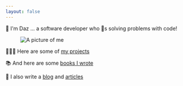 ```yaml
---
layout: false
---
```


<div class="two-column grid">
<div class="align-vertical">
    <p class="text-l gradient-text text-center">
    <span class="bold text-xl">👋 I'm Daz</span> ... a software developer who 💜s solving problems with code!
    </p>
</div>
<figure class="align-vertical">
    <img src="/images/muppet.webp" alt="A picture of me" class="daz dropshadow">
</figure>
</div>

<div class="text-center">

👨🏼‍💻 Here are some of [my projects](/projects)

📚 And here are some [books I wrote](/books)

📝 I also write a [blog](/blog) and [ articles](https://www.sitepoint.com/author/djones/)

</div>